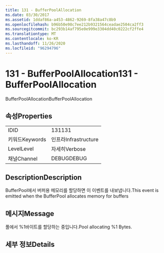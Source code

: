 ```yaml
---
title: 131 - BufferPoolAllocation
ms.date: 03/30/2017
ms.assetid: 1ddaf86a-a453-4862-9269-8fa38a47c8b9
ms.openlocfilehash: b96b50e98c7ee212b9321564ceadae2504ca2ff3
ms.sourcegitcommit: bc293b14af795e0e999e3304dd40c0222cf2ffe4
ms.translationtype: MT
ms.contentlocale: ko-KR
ms.lasthandoff: 11/26/2020
ms.locfileid: "96294796"
---
```

# <a name="131---bufferpoolallocation"></a><span data-ttu-id="fb001-102">131 - BufferPoolAllocation</span><span class="sxs-lookup"><span data-stu-id="fb001-102">131 - BufferPoolAllocation</span></span>

<span data-ttu-id="fb001-103">BufferPoolAllocation</span><span class="sxs-lookup"><span data-stu-id="fb001-103">BufferPoolAllocation</span></span>  
  
## <a name="properties"></a><span data-ttu-id="fb001-104">속성</span><span class="sxs-lookup"><span data-stu-id="fb001-104">Properties</span></span>  
  
|||  
|-|-|  
|<span data-ttu-id="fb001-105">ID</span><span class="sxs-lookup"><span data-stu-id="fb001-105">ID</span></span>|<span data-ttu-id="fb001-106">131</span><span class="sxs-lookup"><span data-stu-id="fb001-106">131</span></span>|  
|<span data-ttu-id="fb001-107">키워드</span><span class="sxs-lookup"><span data-stu-id="fb001-107">Keywords</span></span>|<span data-ttu-id="fb001-108">인프라</span><span class="sxs-lookup"><span data-stu-id="fb001-108">Infrastructure</span></span>|  
|<span data-ttu-id="fb001-109">Level</span><span class="sxs-lookup"><span data-stu-id="fb001-109">Level</span></span>|<span data-ttu-id="fb001-110">자세히</span><span class="sxs-lookup"><span data-stu-id="fb001-110">Verbose</span></span>|  
|<span data-ttu-id="fb001-111">채널</span><span class="sxs-lookup"><span data-stu-id="fb001-111">Channel</span></span>|<span data-ttu-id="fb001-112">DEBUG</span><span class="sxs-lookup"><span data-stu-id="fb001-112">DEBUG</span></span>|  
  
## <a name="description"></a><span data-ttu-id="fb001-113">Description</span><span class="sxs-lookup"><span data-stu-id="fb001-113">Description</span></span>  

 <span data-ttu-id="fb001-114">BufferPool에서 버퍼용 메모리를 할당하면 이 이벤트를 내보냅니다.</span><span class="sxs-lookup"><span data-stu-id="fb001-114">This event is emitted when the BufferPool allocates memory for buffers</span></span>  
  
## <a name="message"></a><span data-ttu-id="fb001-115">메시지</span><span class="sxs-lookup"><span data-stu-id="fb001-115">Message</span></span>  

 <span data-ttu-id="fb001-116">풀에서 %1바이트를 할당하는 중입니다.</span><span class="sxs-lookup"><span data-stu-id="fb001-116">Pool allocating %1 Bytes.</span></span>  
  
## <a name="details"></a><span data-ttu-id="fb001-117">세부 정보</span><span class="sxs-lookup"><span data-stu-id="fb001-117">Details</span></span>
